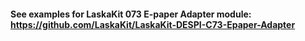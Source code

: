 #### See examples for LaskaKit 073 E-paper Adapter module: https://github.com/LaskaKit/LaskaKit-DESPI-C73-Epaper-Adapter 
